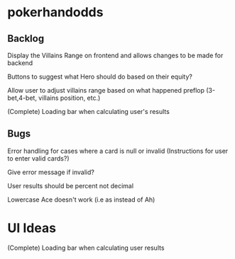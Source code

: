 # pokerhandodds

## Backlog
Display the Villains Range on frontend and allows changes to be made for backend

Buttons to suggest what Hero should do based on their equity?

Allow user to adjust villains range based on what happened preflop (3-bet,4-bet, villains position, etc.)

(Complete) Loading bar when calculating user's results


## Bugs
Error handling for cases where a card is null or invalid (Instructions for user to enter valid cards?)

  Give error message if invalid?
  
User results should be percent not decimal

Lowercase Ace doesn't work (i.e as instead of Ah)

# UI Ideas

(Complete) Loading bar when calculating user results

